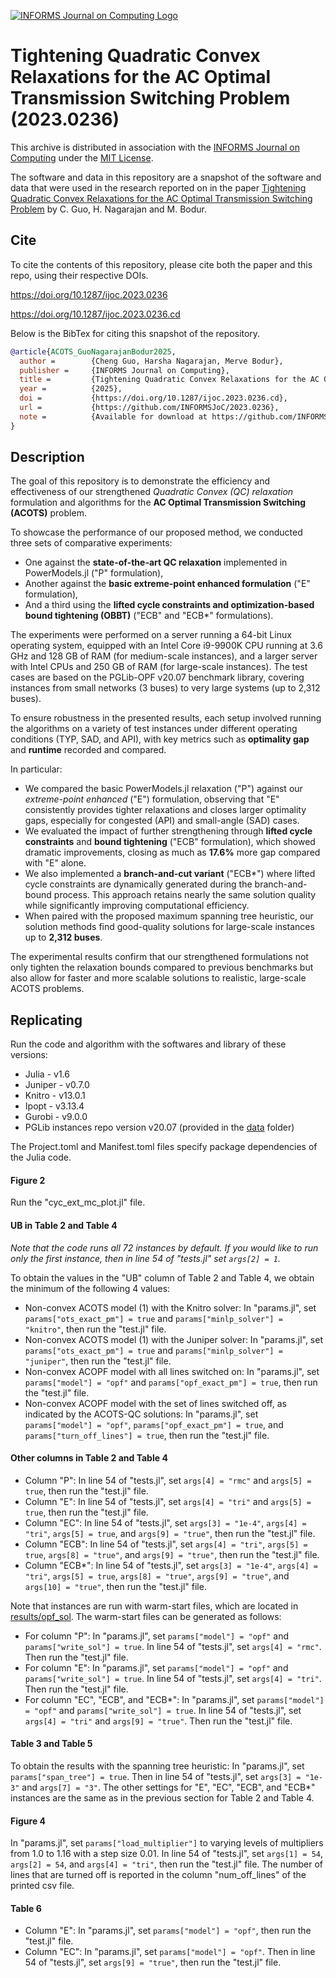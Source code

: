 [![INFORMS Journal on Computing Logo](https://INFORMSJoC.github.io/logos/INFORMS_Journal_on_Computing_Header.jpg)](https://pubsonline.informs.org/journal/ijoc)

# Tightening Quadratic Convex Relaxations for the AC Optimal Transmission Switching Problem (2023.0236)

This archive is distributed in association with the [INFORMS Journal on
Computing](https://pubsonline.informs.org/journal/ijoc) under the [MIT License](LICENSE).

The software and data in this repository are a snapshot of the software and data that were used in the research reported on in the paper [Tightening Quadratic Convex Relaxations for the AC Optimal Transmission Switching Problem](https://doi.org/10.1287/ijoc.2023.0236) by C. Guo, H. Nagarajan and M. Bodur.

## Cite

To cite the contents of this repository, please cite both the paper and this repo, using their respective DOIs.

https://doi.org/10.1287/ijoc.2023.0236

https://doi.org/10.1287/ijoc.2023.0236.cd

Below is the BibTex for citing this snapshot of the repository.

```bibtex
@article{ACOTS_GuoNagarajanBodur2025,
  author =        {Cheng Guo, Harsha Nagarajan, Merve Bodur},
  publisher =     {INFORMS Journal on Computing},
  title =         {Tightening Quadratic Convex Relaxations for the AC Optimal Transmission Switching Problem},
  year =          {2025},
  doi =           {https://doi.org/10.1287/ijoc.2023.0236.cd},
  url =           {https://github.com/INFORMSJoC/2023.0236},
  note =          {Available for download at https://github.com/INFORMSJoC/2023.0236},
}  
```

## Description
The goal of this repository is to demonstrate the efficiency and effectiveness of our strengthened *Quadratic Convex (QC) relaxation* formulation and algorithms for the **AC Optimal Transmission Switching (ACOTS)** problem.

To showcase the performance of our proposed method, we conducted three sets of comparative experiments:  
- One against the **state-of-the-art QC relaxation** implemented in PowerModels.jl ("P" formulation),  
- Another against the **basic extreme-point enhanced formulation** ("E" formulation),  
- And a third using the **lifted cycle constraints and optimization-based bound tightening (OBBT)** ("ECB" and "ECB*" formulations).

The experiments were performed on a server running a 64-bit Linux operating system, equipped with an Intel Core i9-9900K CPU running at 3.6 GHz and 128 GB of RAM (for medium-scale instances), and a larger server with Intel CPUs and 250 GB of RAM (for large-scale instances). The test cases are based on the PGLib-OPF v20.07 benchmark library, covering instances from small networks (3 buses) to very large systems (up to 2,312 buses).

To ensure robustness in the presented results, each setup involved running the algorithms on a variety of test instances under different operating conditions (TYP, SAD, and API), with key metrics such as **optimality gap** and **runtime** recorded and compared.

In particular:
- We compared the basic PowerModels.jl relaxation ("P") against our *extreme-point enhanced* ("E") formulation, observing that "E" consistently provides tighter relaxations and closes larger optimality gaps, especially for congested (API) and small-angle (SAD) cases.
- We evaluated the impact of further strengthening through **lifted cycle constraints** and **bound tightening** ("ECB" formulation), which showed dramatic improvements, closing as much as **17.6%** more gap compared with "E" alone.
- We also implemented a **branch-and-cut variant** ("ECB\*") where lifted cycle constraints are dynamically generated during the branch-and-bound process. This approach retains nearly the same solution quality while significantly improving computational efficiency.
- When paired with the proposed maximum spanning tree heuristic, our solution methods find good-quality solutions for large-scale instances up to **2,312 buses**.

The experimental results confirm that our strengthened formulations not only tighten the relaxation bounds compared to previous benchmarks but also allow for faster and more scalable solutions to realistic, large-scale ACOTS problems.

## Replicating
Run the code and algorithm with the softwares and library of these versions:
- Julia - v1.6
- Juniper - v0.7.0
- Knitro - v13.0.1
- Ipopt - v3.13.4
- Gurobi - v9.0.0
- PGLib instances repo version v20.07 (provided in the [data](data) folder)

The Project.toml and Manifest.toml files specify package dependencies of the Julia code.

#### Figure 2
Run the "cyc_ext_mc_plot.jl" file.

#### UB in Table 2 and Table 4
*Note that the code runs all 72 instances by default. If you would like to run only the first instance, then in line 54 of "tests.jl" set `args[2] = 1`.*

To obtain the values in the "UB" column of Table 2 and Table 4, we obtain the minimum of the following 4 values:
- Non-convex ACOTS model (1) with the Knitro solver: In "params.jl", set `params["ots_exact_pm"] = true` and `params["minlp_solver"] = "knitro"`, then run the "test.jl" file.
- Non-convex ACOTS model (1) with the Juniper solver: In "params.jl", set `params["ots_exact_pm"] = true` and `params["minlp_solver"] = "juniper"`, then run the "test.jl" file.
- Non-convex ACOPF model with all lines switched on: In "params.jl", set `params["model"] = "opf"` and `params["opf_exact_pm"] = true`, then run the "test.jl" file.
- Non-convex ACOPF model with the set of lines switched off, as indicated by the ACOTS-QC solutions: In "params.jl", set `params["model"] = "opf"`, `params["opf_exact_pm"] = true`, and `params["turn_off_lines"] = true`, then run the "test.jl" file.

#### Other columns in Table 2 and Table 4
- Column "P": In line 54 of "tests.jl", set `args[4] = "rmc"` and `args[5] = true`, then run the "test.jl" file.
- Column "E": In line 54 of "tests.jl", set `args[4] = "tri"` and `args[5] = true`, then run the "test.jl" file.
- Column "EC": In line 54 of "tests.jl", set `args[3] = "1e-4"`, `args[4] = "tri"`, `args[5] = true`, and `args[9] = "true"`, then run the "test.jl" file.
- Column "ECB": In line 54 of "tests.jl", set `args[4] = "tri"`, `args[5] = true`, `args[8] = "true"`, and `args[9] = "true"`, then run the "test.jl" file.
- Column "ECB*": In line 54 of "tests.jl", set `args[3] = "1e-4"`, `args[4] = "tri"`, `args[5] = true`, `args[8] = "true"`, `args[9] = "true"`, and `args[10] = "true"`, then run the "test.jl" file.

Note that instances are run with warm-start files, which are located in [results/opf_sol](results/opf_sol). The warm-start files can be generated as follows:
- For column "P": In "params.jl", set `params["model"] = "opf"` and `params["write_sol"] = true`. In line 54 of "tests.jl", set `args[4] = "rmc"`. Then run the "test.jl" file.
- For column "E": In "params.jl", set `params["model"] = "opf"` and `params["write_sol"] = true`. In line 54 of "tests.jl", set `args[4] = "tri"`. Then run the "test.jl" file.
- For column "EC", "ECB", and "ECB*": In "params.jl", set `params["model"] = "opf"` and `params["write_sol"] = true`. In line 54 of "tests.jl", set `args[4] = "tri"` and `args[9] = "true"`. Then run the "test.jl" file.

#### Table 3 and Table 5
To obtain the results with the spanning tree heuristic: In "params.jl", set `params["span_tree"] = true`. Then in line 54 of "tests.jl", set `args[3] = "1e-3"` and `args[7] = "3"`. The other settings for "E", "EC", "ECB", and "ECB*" instances are the same as in the previous section for Table 2 and Table 4.

#### Figure 4
In "params.jl", set `params["load_multiplier"]` to varying levels of multipliers from 1.0 to 1.16 with a step size 0.01. In line 54 of "tests.jl", set `args[1] = 54`, `args[2] = 54`, and `args[4] = "tri"`, then run the "test.jl" file. The number of lines that are turned off is reported in the column "num_off_lines" of the printed csv file.

#### Table 6
- Column "E": In "params.jl", set `params["model"] = "opf"`, then run the "test.jl" file.
- Column "EC": In "params.jl", set `params["model"] = "opf"`. Then in line 54 of "tests.jl", set `args[9] = "true"`, then run the "test.jl" file.

